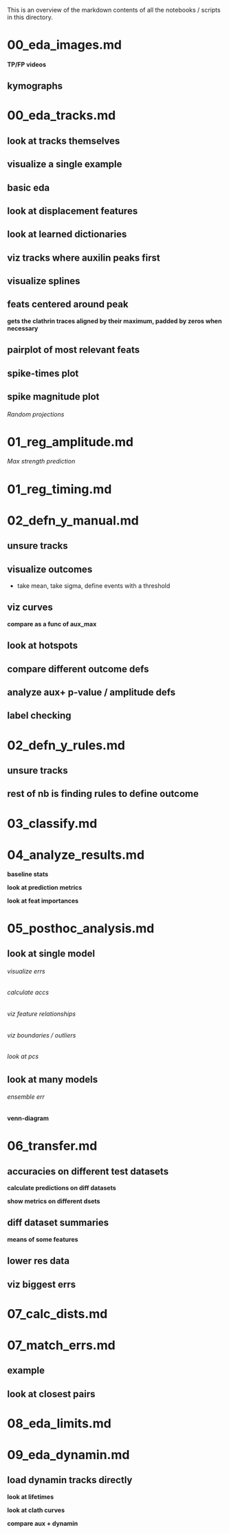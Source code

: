 This is an overview of the markdown contents of all the notebooks / scripts in this directory.

# 00_eda_images.md


#### TP/FP videos

## kymographs

# 00_eda_tracks.md


## look at tracks themselves

## visualize a single example

## basic eda

## look at displacement features

## look at learned dictionaries

## viz tracks where auxilin peaks first

## visualize splines

## feats centered around peak
**gets the clathrin traces aligned by their maximum, padded by zeros when necessary**

## pairplot of most relevant feats

## spike-times plot

## spike magnitude plot

###### Random projections

# 01_reg_amplitude.md


###### Max strength prediction

# 01_reg_timing.md


# 02_defn_y_manual.md


## unsure tracks

## visualize outcomes
- take mean, take sigma, define events with a threshold

## viz curves

**compare as a func of aux_max**

## look at hotspots

## compare different outcome defs

## analyze aux+ p-value / amplitude defs

## label checking

# 02_defn_y_rules.md


## unsure tracks

## rest of nb is finding rules to define outcome

# 03_classify.md


# 04_analyze_results.md


**baseline stats**

**look at prediction metrics**

**look at feat importances**

# 05_posthoc_analysis.md


## look at single model

###### visualize errs

###### calculate accs

###### viz feature relationships

###### viz boundaries / outliers

###### look at pcs

## look at many models

###### ensemble err

**venn-diagram**

# 06_transfer.md


## accuracies on different test datasets

**calculate predictions on diff datasets**

**show metrics on different dsets**

## diff dataset summaries

**means of some features**

## lower res data

## viz biggest errs

# 07_calc_dists.md


# 07_match_errs.md


## example

## look at closest pairs

# 08_eda_limits.md


# 09_eda_dynamin.md


## load dynamin tracks directly

**look at lifetimes**

**look at clath curves**

**compare aux + dynamin**

